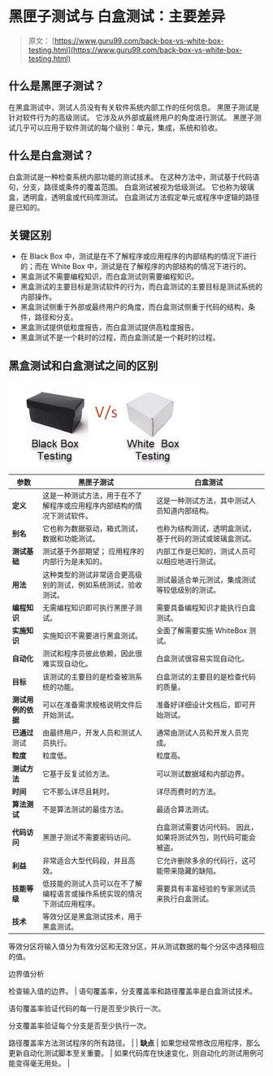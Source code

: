 # 黑匣子测试与 白盒测试：主要差异

> 原文： [https://www.guru99.com/back-box-vs-white-box-testing.html](https://www.guru99.com/back-box-vs-white-box-testing.html)

## 什么是黑匣子测试？

在黑盒测试中，测试人员没有有关软件系统内部工作的任何信息。 黑匣子测试是针对软件行为的高级测试。 它涉及从外部或最终用户的角度进行测试。 黑匣子测试几乎可以应用于软件测试的每个级别：单元，集成，系统和验收。

## 什么是白盒测试？

白盒测试是一种检查系统内部功能的测试技术。 在这种方法中，测试基于代码语句，分支，路径或条件的覆盖范围。 白盒测试被视为低级测试。 它也称为玻璃盒，透明盒，透明盒或代码库测试。 白盒测试方法假定单元或程序中逻辑的路径是已知的。

## 关键区别

*   在 Black Box 中，测试是在不了解程序或应用程序的内部结构的情况下进行的；而在 White Box 中，测试是在了解程序的内部结构的情况下进行的。
*   黑盒测试不需要编程知识，而白盒测试则需要编程知识。
*   黑盒测试的主要目标是测试软件的行为，而白盒测试的主要目标是测试系统的内部操作。
*   黑盒测试侧重于外部或最终用户的角度，而白盒测试侧重于代码的结构，条件，路径和分支。
*   黑盒测试提供低粒度报告，而白盒测试提供高粒度报告。
*   黑盒测试不是一个耗时的过程，而白盒测试是一个耗时的过程。

## **黑盒测试**和**白盒测试**之间的区别

![](img/3092eb937ed94e113bae0432053c3ab0.png)

| **参数** | **黑匣子测试** | **白盒测试** |
| --- | --- | --- |
| **定义** | 这是一种测试方法，用于在不了解程序或应用程序内部结构的情况下测试软件。 | 这是一种测试方法，其中测试人员知道内部结构。 |
| **别名** | 它也称为数据驱动，箱式测试，数据和功能测试。 | 也称为结构测试，透明盒测试，基于代码的测试或玻璃盒测试。 |
| **测试基础** | 测试基于外部期望； 应用程序的内部行为是未知的。 | 内部工作是已知的，测试人员可以相应地进行测试。 |
| **用法** | 这种类型的测试非常适合更高级别的测试，例如系统测试，验收测试。 | 测试最适合单元测试，集成测试等较低级别的测试。 |
| **编程知识** | 无需编程知识即可执行黑匣子测试。 | 需要具备编程知识才能执行白盒测试。 |
| **实施知识** | 实施知识不需要进行黑盒测试。 | 全面了解需要实施 WhiteBox 测试。 |
| **自动化** | 测试和程序员彼此依赖，因此很难实现自动化。 | 白盒测试很容易实现自动化。 |
| **目标** | 该测试的主要目的是检查被测系统的功能。 | 白盒测试的主要目的是检查代码的质量。 |
| **测试用例的依据** | 可以在准备需求规格说明文件后开始测试。 | 准备好详细设计文档后，即可开始测试。 |
| **已通过**测试 | 由最终用户，开发人员和测试人员执行。 | 通常由测试人员和开发人员完成。 |
| **粒度** | 粒度低。 | 粒度高。 |
| **测试方法** | 它基于反复试验方法。 | 可以测试数据域和内部边界。 |
| **时间** | 它不那么详尽且耗时。 | 详尽而费时的方法。 |
| **算法测试** | 不是算法测试的最佳方法。 | 最适合算法测试。 |
| **代码访问** | 黑匣子测试不需要密码访问。 | 白盒测试需要访问代码。 因此，如果将测试外包，则代码可能会被盗。 |
| **利益** | 非常适合大型代码段，并且高效。 | 它允许删除多余的代码行，这可能带来隐藏的缺陷。 |
| **技能等级** | 低技能的测试人员可以在不了解编程语言或操作系统实现的情况下测试应用程序。 | 需要具有丰富经验的专家测试员来执行白盒测试。 |
| **技术** | 等效分区是黑盒测试技术，用于黑盒测试。

等效分区将输入值分为有效分区和无效分区，并从测试数据的每个分区中选择相应的值。

边界值分析

检查输入值的边界。 | 语句覆盖率，分支覆盖率和路径覆盖率是白盒测试技术。

语句覆盖率验证代码的每一行是否至少执行一次。

分支覆盖率验证每个分支是否至少执行一次。

路径覆盖率方法测试程序的所有路径。 |
| **缺点** | 如果您经常修改应用程序，那么更新自动化测试脚本至关重要。 | 如果代码库在快速变化，则自动化的测试用例可能变得毫无用处。 |